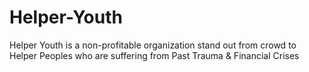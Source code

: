 # Helper-Youth


Helper Youth is a non-profitable organization stand out from crowd to Helper Peoples who are suffering from Past Trauma & Financial Crises 
